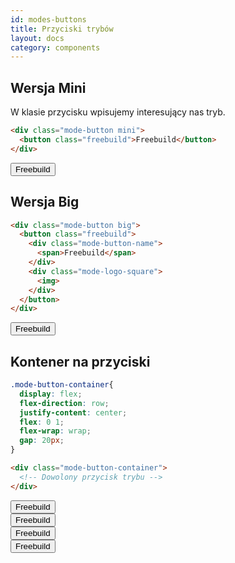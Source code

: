 ```yaml
---
id: modes-buttons
title: Przyciski trybów
layout: docs
category: components
---
```


## Wersja Mini

W klasie przycisku wpisujemy interesujący nas tryb.

```html
<div class="mode-button mini">
  <button class="freebuild">Freebuild</button>
</div>
```
<div class="mode-button mini">
  <button class="freebuild">Freebuild</button>
</div>

## Wersja Big

<style>



</style>

```html
<div class="mode-button big">
  <button class="freebuild">
    <div class="mode-button-name">
      <span>Freebuild</span>
    </div>
    <div class="mode-logo-square">
      <img>
    </div>
  </button>
</div>
```
<div class="mode-button big">
  <button class="freebuild">
    <div class="mode-button-name">
      <span>Freebuild</span>
    </div>
    <div class="mode-logo-square">
      <img>
    </div>
  </button>
</div>


## Kontener na przyciski

```css
.mode-button-container{
  display: flex;
  flex-direction: row;
  justify-content: center;
  flex: 0 1;
  flex-wrap: wrap;
  gap: 20px;
}
```

```html
<div class="mode-button-container">
  <!-- Dowolony przycisk trybu -->
</div>
```
<div class="mode-button-container">
  <div class="mode-button mini">
    <button class="freebuild">Freebuild</button>
  </div>
  <div class="mode-button mini">
    <button class="freebuild">Freebuild</button>
  </div>
  <div class="mode-button mini">
    <button class="freebuild">Freebuild</button>
  </div>
  <div class="mode-button mini">
    <button class="freebuild">Freebuild</button>
  </div>
</div>